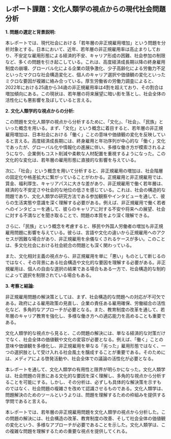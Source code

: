 ## レポート課題：文化人類学の視点からの現代社会問題分析

**1. 問題の選定と背景説明:**

本レポートでは、現代社会における「若年層の非正規雇用増加」という問題を分析対象とする。日本において、近年、若年層の非正規雇用率は高止まりしており、不安定な雇用形態による経済的不安、キャリア形成の困難、社会参加の制限など、多くの問題を引き起こしている。これは、高度経済成長期以降の終身雇用制度の崩壊、グローバル化による企業の競争激化、少子高齢化による労働力不足といったマクロな社会構造変化と、個人のキャリア選択や価値観の変化といったミクロな要因が複雑に絡み合っている。厚生労働省の労働力調査によると、2022年における25歳から34歳の非正規雇用率は4割を超えており、その割合は増加傾向にある。この現状は、若年層の将来展望に暗い影を落とし、社会全体の活性化にも悪影響を及ぼしていると言える。

**2. 文化人類学的な視点からの分析:**

この問題を文化人類学の視点から分析するために、「文化」、「社会」、「民族」といった概念を用いる。まず、「文化」という概念に着目すると、若年層の非正規雇用増加は、日本社会における「働く」ことの意味や価値観の変化を反映していると言える。高度経済成長期には、終身雇用と年功序列が中心的な「働く」文化であったが、グローバル化や情報化の進展に伴い、多様な働き方が模索されるようになり、企業側もコスト削減や柔軟な人材配置を重視するようになった。この文化的な変化は、若年層の雇用形態に直接的な影響を与えている。

次に、「社会」という概念を用いて分析すると、非正規雇用の増加は、社会階層の固定化や格差拡大に繋がっていることがわかる。正規雇用と非正規雇用では、賃金、福利厚生、キャリアパスに大きな差があり、非正規雇用で働く若年層は、経済的な不安定さや社会的な地位の低さを感じている。これは、社会の構造的な問題であり、文化人類学の研究方法である参加観察やインタビューを通して、彼らの生活実態や意識を深く理解する必要がある。例えば、非正規雇用で働く若者へのインタビューを通して、彼らのキャリアに対する不安や将来への展望、社会に対する不満などを聞き取ることで、問題の本質をより深く理解できる。

さらに、「民族」という概念を考慮すると、移民や外国人労働者の増加も非正規雇用問題に影響を与えている。彼らは、言語や文化の違いから正規雇用へのアクセスが困難な場合があり、非正規雇用を余儀なくされるケースが多い。このことは、多文化社会における社会統合の問題とも深く関わっている。

また、文化相対主義の視点から、非正規雇用を単に「悪い」ものとして断じるのではなく、その背景にある社会構造や文化的な要因を理解する必要がある。非正規雇用は、個人の自由な選択の結果である場合もある一方で、社会構造的な制約によって選択を制限されている場合もある。

**3. 考察と結論:**

非正規雇用問題の解決策としては、まず、社会構造的な問題への対応が不可欠である。政府による雇用政策の見直し、企業の責任ある雇用確保、労働組合の活性化など、多角的なアプローチが必要となる。また、教育制度の改革を通して、若年層のキャリア教育を強化し、多様な働き方への適応能力を高めることも重要である。

文化人類学的な視点から見ると、この問題の解決には、単なる経済的な対策だけでなく、社会全体の価値観や文化の変容が必要となる。例えば、「働く」ことの意味や価値観を多様化し、非正規雇用を単なる「劣った」雇用形態ではなく、一つの選択肢として受け入れる社会風土を醸成することが重要である。そのためには、メディアによる啓発活動や、社会全体での議論の活性化が必要となる。

本レポートを通して、文化人類学の有用性と限界が明らかになった。文化人類学は、社会問題の背景にある文化的な要因を深く理解し、多角的な視点から分析することを可能にする。しかし、その分析は、必ずしも具体的な解決策を示すものではなく、社会問題の複雑さを改めて認識させるものである。文化人類学は、問題解決のためのツールというよりは、問題を理解するための枠組みを提供する学問であると言える。


本レポートでは、若年層の非正規雇用問題を文化人類学の視点から分析した。この問題の解決には、社会構造の改革、教育制度の改善、そして社会全体の価値観の変化という、多様なアプローチが必要であることを示した。文化人類学は、この複雑な問題を理解するための重要な視点を提供してくれる。
